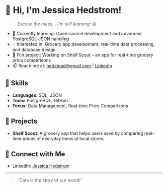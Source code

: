 # 👋 Hi, I'm Jessica Hedstrom!

> *Excuse the mess... I'm still learning!* 😄

- 🌱 Currently learning: Open-source development and advanced PostgreSQL JSON handling
- 💡 Interested in: Grocery app development, real-time data processing, and database design
- 🚀 Fun project: Working on Shelf Scout – an app for real-time grocery price comparisons
- 📫 Reach me at: [hedstead@gmail.com](mailto:hedstead@gmail.com) | [LinkedIn](https://www.linkedin.com/in/jessica-hedstrom-3814a88/)

## 🔧 Skills
- **Languages:** SQL, JSON
- **Tools:** PostgreSQL, GitHub
- **Focus:** Data Management, Real-time Price Comparisons

## 📂 Projects
- **Shelf Scout**: A grocery app that helps users save by comparing real-time prices of everyday items at local stores.

## 💼 Connect with Me
- LinkedIn: [Jessica Hedstrom](https://www.linkedin.com/in/jessica-hedstrom-3814a88/)

---
> “Data is the story of our world!”
